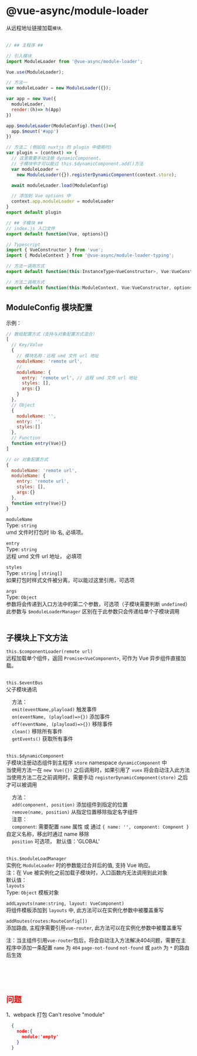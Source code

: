 # @vue-async/module-loader

从远程地址链接加载`模块`.  
<br>

```js
// ## 主程序 ##

// 引入模块
import ModuleLoader from '@vue-async/module-loader';

Vue.use(ModuleLoader);

// 方法一
var moduleLoader = new ModuleLoader({});

var app = new Vue({
  moduleLoader,
  render:(h)=> h(App)
})

app.$moduleLoader(ModuleConfig).then(()=>{
  app.$mount('#app')
})

// 方法二 (例如在 nuxtjs 的 plugin 中使用时)
var plugin = (context) => {
  // 这里需要手动注册 dynamicComponent，
  // 子模块中才可以能过 this.$dynamicComponent.add()方法
  var moduleLoader = 
    new ModuleLoader({}).registerDynamicComponent(context.store);

  await moduleLoader.load(ModuleConfig)

  // 添加到 Vue options 中
  context.app.moduleLoader = moduleLoader
}
export default plugin
```
``` js
// ## 子模块 ##
// index.js 入口文件
export default function(Vue, options){}

// Typescript
import { VueConstructor } from 'vue';
import { ModuleContext } from '@vue-async/module-loader-typing';

// 方法一调用方式
export default function(this:InstanceType<VueConstructor>, Vue:VueConstructor, options: Recode<string, any> ={}){}

// 方法二调用方式
export default function(this:ModuleContext, Vue:VueConstructor, options: Recode<string, any> ={}){}
```

## ModuleConfig 模块配置

示例：
``` js
// 数组配置方式（支持与对象配置方式混合）
[
  // Key/Value
  {
    // 模块名称：远程 umd 文件 url 地址
    moduleName: 'remote url',
    //
    moduleName: {
      entry: 'remote url', // 远程 umd 文件 url 地址
      styles: [],
      args:{}
    }
  },
  // Object
  {
    moduleName: '',
    entry: '',
    styles:[]
  },
  // Function
  function entry(Vue){}
]

// or 对象配置方式
{
  moduleName: 'remote url',
  moduleName: {
    entry: 'remote url',
    styles: [],
    args:{}
  },
  function entry(Vue){}
}
```
`moduleName`  
Type: `string`    
umd 文件时打包时 lib 名, 必填项。


`entry`  
Type: `string`  
远程 umd 文件 url 地址， 必填项

`styles`  
Type: `string` | `string[]`  
如果打包时样式文件被分离，可以能过这里引用，可选项

`args`  
Type: `Object`  
参数将会传递到入口方法中的第二个参数，可选项（子模块需要判断 `undefined`）  
此参数与 `$moduleLoaderManager` 区别在于此参数只会传递给单个子模块调用  
<br>

## 子模块上下文方法 
`this.$componentLoader(remote url)`  
远程加载单个组件，返回 `Promise<VueComponent>`, 可作为 Vue 异步组件直接加载。  
<br>

`this.$eventBus`  
 父子模块通讯  

&nbsp;&nbsp;&nbsp; 方法：  
&nbsp;&nbsp;&nbsp; `emit(eventName,playload)` 触发事件  
&nbsp;&nbsp;&nbsp; `on(eventName, (playload)=>{})` 添加事件  
&nbsp;&nbsp;&nbsp; `off(eventName, (playload)=>{})` 移除事件  
&nbsp;&nbsp;&nbsp; `clean()` 移除所有事件  
&nbsp;&nbsp;&nbsp; `getEvents()` 获取所有事件  
<br>

`this.$dynamicComponent`  
子模块注册动态组件到主程序 `store` namespace `dynamicComponent` 中  
当使用方法一在 `new Vue({})` 之后调用时，如果引用了 `vuex` 将会自动注入此方法  
当使用方法二在之前调用时，需要手动 `registerDynamicComponent(store)` 之后才可以被调用  

&nbsp;&nbsp;&nbsp; 方法：  
&nbsp;&nbsp;&nbsp; `add(component, position)` 添加组件到指定的位置  
&nbsp;&nbsp;&nbsp; `remove(name, position)` 从指定位置移除指定名字组件  
&nbsp;&nbsp;&nbsp; 注意：  
&nbsp;&nbsp;&nbsp; `component`: 需要配置 `name` 属性 或 通过 `{ name: '', component: Compnent }` 自定义名称，移出时通过 name 移除  
&nbsp;&nbsp;&nbsp; `position` 可选项， 默认值：'GLOBAL'  
<br>

`this.$moduleLoadManager`  
实例化 `ModuleLoader` 时的参数能过合并后的值, 支持 Vue 响应。  
注：在 Vue 被实例化之前加载子模块时，入口函数内无法调用到此对象  
默认值：  
`layouts`  
Type: `Object`
模板对象

`addLayouts(name:string, layout: VueComponent)`  
将组件模板添加到 `layouts` 中, 此方法可以在实例化参数中被覆盖重写  

`addRoutes(routes:RouteConfig[])`  
添加路由, 主程序需要引用`vue-router`, 此方法可以在实例化参数中被覆盖重写  

注：当主组件引用`vue-router`包后，将会自动注入方法解决404问题，需要在主程序中添加一条配置 `name` 为 `404` `page-not-found` `not-found` 或 `path` 为 `*` 的路由后生效

<br>
<br>
<br>

## <font color="red">问题</font>
1、webpack 打包 Can't resolve "module"  
``` json
  {
    node:{
      module:'empty'
    }
  }
```



